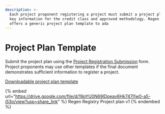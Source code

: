 ```yaml
---
description: >-
  Each project proponent registering a project must submit a project plan with
  key information for the credit class and approved methodology. Regen Registry
  offers a generic project plan template to ada
---
```


# Project Plan Template

Submit the project plan using the [Project Registration Submission](https://airtable.com/shrYitbUuFQcD8jcT) form. Project proponents may use other templates if the final document demonstrates sufficient information to register a project.

[Downloadable project plan template ](https://docs.google.com/document/d/1p\_HN4Q5vUjp3hni04lLFGYuAUPoB60a9Tc-I6PObZOo/copy)

{% embed url="https://drive.google.com/file/d/19pYU0N69IDpeav6Hk747l1w0-a5-i53o/view?usp=share_link" %}
Regen Registry Project plan v1
{% endembed %}
